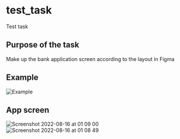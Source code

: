 # test_task

Test task

## Purpose of the task

Make up the bank application screen according to the layout in Figma

## Example

![Example](https://user-images.githubusercontent.com/36426291/184726932-b30a7c35-6e41-477f-96d2-56139e7f4eb9.png)

## App screen

![Screenshot 2022-08-16 at 01 09 00](https://user-images.githubusercontent.com/36426291/184726966-2e9e1083-aa7d-4668-9b2d-63490b5555a0.png)
![Screenshot 2022-08-16 at 01 08 49](https://user-images.githubusercontent.com/36426291/184726973-b83d9a54-6f50-48a8-ab0f-690ca0cdf300.png)
